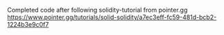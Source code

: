 Completed code after following solidity-tutorial from pointer.gg
https://www.pointer.gg/tutorials/solid-solidity/a7ec3eff-fc59-481d-bcb2-1224b3e9c0f7

